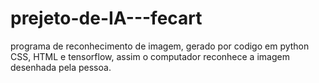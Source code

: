 # prejeto-de-IA---fecart
programa de reconhecimento de imagem, gerado por codigo em python CSS, HTML e tensorflow, assim o computador reconhece a imagem desenhada pela pessoa.
